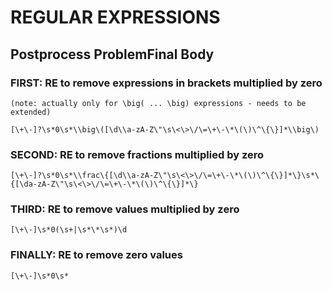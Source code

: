 # REGULAR EXPRESSIONS

## Postprocess ProblemFinal Body

### FIRST: RE to remove expressions in brackets multiplied by zero

    (note: actually only for \big( ... \big) expressions - needs to be extended)

    [\+\-]?\s*0\s*\\big\([\d\\a-zA-Z\"\s\<\>\/\=\+\-\*\(\)\^\{\}]*\\big\)

### SECOND: RE to remove fractions multiplied by zero

    [\+\-]?\s*0\s*\\frac\{[\d\\a-zA-Z\"\s\<\>\/\=\+\-\*\(\)\^\{\}]*\}\s*\{[\da-zA-Z\"\s\<\>\/\=\+\-\*\(\)\^\{\}]*\}

### THIRD: RE to remove values multiplied by zero

    [\+\-]\s*0(\s+|\s*\*\s*)\d

### FINALLY: RE to remove zero values

    [\+\-]\s*0\s*
